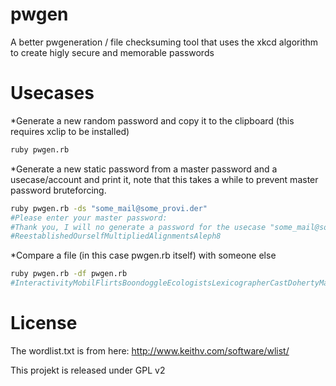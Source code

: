 pwgen
=====

A better pwgeneration / file checksuming tool that uses the xkcd algorithm to create higly secure and memorable passwords

Usecases
========

*Generate a new random password and copy it to the clipboard (this requires xclip to be installed)

```bash
ruby pwgen.rb
```

*Generate a new static password from a master password and a usecase/account and print it, note that this takes a while to prevent master password bruteforcing.

```bash
ruby pwgen.rb -ds "some_mail@some_provi.der"
#Please enter your master password:
#Thank you, I will no generate a password for the usecase "some_mail@some_provi.der"
#ReestablishedOurselfMultipliedAlignmentsAleph8
```

*Compare a file (in this case pwgen.rb itself) with someone else

```bash
ruby pwgen.rb -df pwgen.rb
#InteractivityMobilFlirtsBoondoggleEcologistsLexicographerCastDohertyMaximaTieingAdmiralsInterRoderickBicentennialGrossmanScharfActuary9
```

License
=======
The wordlist.txt is from here: http://www.keithv.com/software/wlist/

This projekt is released under GPL v2
